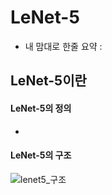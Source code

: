 # LeNet-5

+ 내 맘대로 한줄 요약 : 

## LeNet-5이란

#### LeNet-5의 정의
  - 

#### LeNet-5의 구조

![lenet5_구조](https://user-images.githubusercontent.com/40276516/74128881-98d5c680-4c21-11ea-9d33-cdde723ea337.png)
